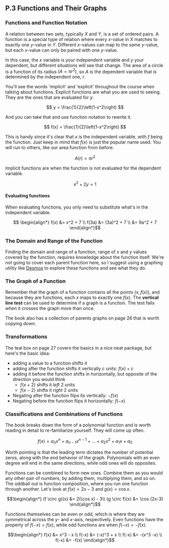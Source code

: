 ## P.3 Functions and Their Graphs

### Functions and Function Notation

A relation between two sets, typically $X$ and $Y$, is a set of ordered pairs. A function is a special type of relation where every $x$-value in $X$ matches to exactly one $y$-value in $Y$. Different $x$-values can map to the same $y$-value, but each $x$-value can only be paired with one $y$-value.

In this case, the $x$ variable is your independent variable and $y$ your dependent, but different situations will see that change. The area of a circle is a function of its radius $(A=\pi r^2)$, so $A$ is the dependent variable that is determined by the independent one, $r$.

You'll see the words 'implicit' and 'explicit' throughout the course when talking about functions. Explicit functions are what you are used to seeing. They are the ones that are evaluated for $y$.

$$ y = \frac{1}{2}\left(1-x^2\right) $$

And you can take that and use function notation to rewrite it.

$$ f(x) = \frac{1}{2}\left(1-x^2\right) $$

This is handy since it's clear that $x$ is the independent variable, with $f$ being the function. Just keep in mind that $f(x)$ is just the popular name used. You will run to others, like our area function from before.

$$ A(r) = \pi r^2 $$

Implicit functions are when the function is not evaluated for the dependent variable.

$$ x^2 + 2y = 1 $$

#### Evaluating functions

When evaluating functions, you only need to substitute what's in the independent variable.

$$ \begin{align*}
f(x)  &= x^2 + 7 \\
f(3a) &= (3a)^2 + 7 \\
      &= 9a^2 + 7
\end{align*}$$

### The Domain and Range of the Function

Finding the domain and range of a function, range of $x$ and $y$ values covered by the function, requires knowledge about the function itself. We're not going to cover each parent function here, so I suggest using a graphing utility like [Desmos](https://www.desmos.com/calculator) to explore these functions and see what they do.

### The Graph of a Function

Remember that the graph of a function contains all the points $(x,f(x))$, and because they are functions, each $x$ maps to exactly one $f(x)$. The **vertical line test** can be used to determine if a graph is a function. The test fails when it crosses the graph more than once.

The book also has a collection of parents graphs on page 26 that is worth copying down.

### Transformations

The teal box on page 27 covers the basics in a nice neat package, but here's the basic idea:

- adding a value to a function shifts it
- adding after the function shifts it vertically $c$ units: $f(x)+c$
- adding it before the function shifts in horizontally, but opposite of the direction you would think
  - $f(x+2)$ shifts it _left_ 2 units
  - $f(x-2)$ shifts it _right_ 2 units
- Negating after the function flips its vertically: $-f(x)$
- Negating before the function flips it horizontally: $f(-x)$

### Classifications and Combinations of Functions

The book breaks down the form of a polynomial function and is worth reading in detail to re-familiarize yourself. They will come up often.

$$ f(x) = a_nx^n + a_{n-1}x^{n-1} + \dots + a_2x^2 + a_1x + a_0$$

Worth pointing is that the leading term dictates the number of potential zeros, along with the end behavior of the graph. Polynomials with an even degree will end in the same directions, while odd ones will do opposites.

Functions can be combined to form new ones. Combine them as you would any other pair of numbers, by adding them, multiplying them, and so on. The oddball out is function composition, where you run one function through another. Let's look at $f(x) = 2x-3$ and $g(x)=\cos x$.

$$\begin{align*}
(f \circ g)(x) &= 2(\cos x) - 3\\
(g \circ f)(x) &= \cos (2x-3) 
\end{align*}$$

Functions themselves can be even or odd, which is where they are symmetrical across the $y$- and $x$-axis, respectively. Even functions have the property of $f(-x)=f(x)$, while odd functions are when $f(-x)=-f(x)$.

$$\begin{align*}
f(x)  &= x^3 - x \\
f(-x) &= (-x)^3 + x \\
f(-x) &= -(x^3 -x) \\
f(-x) &= -f(x)
\end{align*}$$
